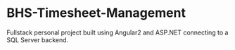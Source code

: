 # BHS-Timesheet-Management
Fullstack personal project built using Angular2 and ASP.NET connecting to a SQL Server backend. 
